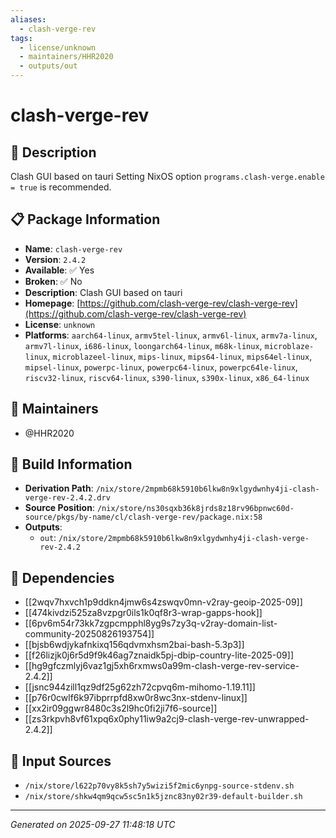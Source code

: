 ```yaml
---
aliases:
  - clash-verge-rev
tags:
  - license/unknown
  - maintainers/HHR2020
  - outputs/out
---
```


# clash-verge-rev

## 📝 Description

Clash GUI based on tauri
Setting NixOS option `programs.clash-verge.enable = true` is recommended.


## 📋 Package Information

- **Name**: `clash-verge-rev`
- **Version**: `2.4.2`
- **Available**: ✅ Yes
- **Broken**: ✅ No
- **Description**: Clash GUI based on tauri
- **Homepage**: [https://github.com/clash-verge-rev/clash-verge-rev](https://github.com/clash-verge-rev/clash-verge-rev)
- **License**: `unknown`
- **Platforms**: `aarch64-linux`, `armv5tel-linux`, `armv6l-linux`, `armv7a-linux`, `armv7l-linux`, `i686-linux`, `loongarch64-linux`, `m68k-linux`, `microblaze-linux`, `microblazeel-linux`, `mips-linux`, `mips64-linux`, `mips64el-linux`, `mipsel-linux`, `powerpc-linux`, `powerpc64-linux`, `powerpc64le-linux`, `riscv32-linux`, `riscv64-linux`, `s390-linux`, `s390x-linux`, `x86_64-linux`
## 👥 Maintainers

- @HHR2020


## 🔧 Build Information

- **Derivation Path**: `/nix/store/2mpmb68k5910b6lkw8n9xlgydwnhy4ji-clash-verge-rev-2.4.2.drv`
- **Source Position**: `/nix/store/ns30sqxb36k8jrds8z18rv96bpnwc60d-source/pkgs/by-name/cl/clash-verge-rev/package.nix:58`
- **Outputs**:
  - `out`:  `/nix/store/2mpmb68k5910b6lkw8n9xlgydwnhy4ji-clash-verge-rev-2.4.2`

## 🔗 Dependencies

- [[2wqv7hxvch1p9ddkn4jmw6s4zswqv0mn-v2ray-geoip-2025-09]]
- [[474kivdzi525za8vzpgr0ils1k0qf8r3-wrap-gapps-hook]]
- [[6pv6m54r73kk7zgpcmpphl8yg9s7zy3q-v2ray-domain-list-community-20250826193754]]
- [[bjsb6wdjykafnkixq156qdvmxhsm2bai-bash-5.3p3]]
- [[f26lizjk0j6r5d9f9k46ag7znaidk5pj-dbip-country-lite-2025-09]]
- [[hg9gfczmlyj6vaz1gj5xh6rxmws0a99m-clash-verge-rev-service-2.4.2]]
- [[jsnc944zill1qz9df25g62zh72cpvq6m-mihomo-1.19.11]]
- [[p76r0cwlf6k97ibprrpfd8xw0r8wc3nx-stdenv-linux]]
- [[xx2ir09ggwr8480c3s2l9hc0fi2ji7f6-source]]
- [[zs3rkpvh8vf61xpq6x0phy11iw9a2cj9-clash-verge-rev-unwrapped-2.4.2]]

## 📁 Input Sources

- `/nix/store/l622p70vy8k5sh7y5wizi5f2mic6ynpg-source-stdenv.sh`
- `/nix/store/shkw4qm9qcw5sc5n1k5jznc83ny02r39-default-builder.sh`

---
*Generated on 2025-09-27 11:48:18 UTC*

